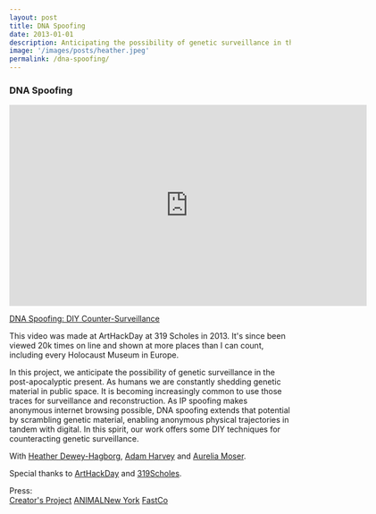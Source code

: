 ```yaml
---
layout: post
title: DNA Spoofing
date: 2013-01-01
description: Anticipating the possibility of genetic surveillance in the post-apocalyptic present
image: '/images/posts/heather.jpeg'
permalink: /dna-spoofing/
---
```



### DNA Spoofing

<iframe src="https://player.vimeo.com/video/60928966" width="640" height="360" frameborder="0" allow="autoplay; fullscreen" allowfullscreen></iframe>
<p><a href="https://vimeo.com/60928966">DNA Spoofing: DIY Counter-Surveillance</a></p>

This video was made at ArtHackDay at 319 Scholes in 2013. It's since been viewed 20k times on line and shown at more places than I can count, including every Holocaust Museum in Europe. 

In this project, we anticipate the possibility of genetic surveillance in the post-apocalyptic present. As humans we are constantly shedding genetic material in public space. It is becoming increasingly common to use those traces for surveillance and reconstruction. As IP spoofing makes anonymous internet browsing possible, DNA spoofing extends that potential by scrambling genetic material, enabling anonymous physical trajectories in tandem with digital. In this spirit, our work offers some DIY techniques for counteracting genetic surveillance.

With [Heather Dewey-Hagborg][1], [Adam Harvey][2] and [Aurelia Moser][3].

Special thanks to [ArtHackDay][4] and [319Scholes][5].

Press:  
[Creator's Project][6]
[ANIMALNew York][7]
[FastCo][8]

 [1]: http://deweyhagborg.com/
 [2]: http://ahprojects.com/
 [3]: http://aureliamoser.com/
 [4]: arthackday.net/god_mode/
 [5]: 319scholes.org/
 [6]: http://www.thecreatorsproject.com/blog/how-to-be-anonymous-in-the-age-of-dna-surveillance
 [7]: http://animalnewyork.com/2013/art-hack-day-god-mode/
 [8]: http://www.fastcodesign.com/1672264/watch-how-to-keep-csi-off-your-dna-trail